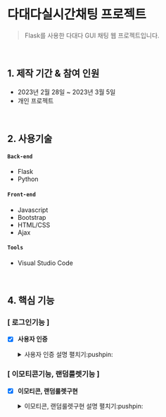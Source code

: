 # 다대다실시간채팅 프로젝트
> Flask를 사용한 다대다 GUI 채팅 웹 프로젝트입니다.   

<br>

## 1. 제작 기간 & 참여 인원
+ 2023년 2월 28일 ~ 2023년 3월 5일
+ 개인 프로젝트

<br>

## 2. 사용기술

#### `Back-end`
+ Flask
+ Python

#### `Front-end`
+ Javascript
+ Bootstrap
+ HTML/CSS
+ Ajax

#### `Tools`
+ Visual Studio Code


<br>


## 4. 핵심 기능

### [ 로그인기능 ]


- [X] **사용자 인증** 
   <details>
    <summary> 사용자 인증 설명 펼치기:pushpin: </summary>
 
   <br>
  
   **[ 기능 설명 ]**   
   : 닉네임과 방이름을 설정 할 수 있습니다.   
   : 방이름이 동일하면 여러유저분들이 동시접속이 가능해 채팅을 칠 수 있습니다.
 

    **[ 상세 구조 ]**

    <img src = "https://github.com/user-attachments/assets/08a4c53e-4992-4c46-9326-e6bec35c0d2a.PNG" width ="800px">

   </details>
  

### [ 이모티콘기능, 랜덤룰렛기능 ]   


- [X] **이모티콘, 랜덤룰렛구현**
  <details>
   <summary> 이모티콘, 랜덤룰렛구현 설명 펼치기:pushpin: </summary>
   
   <br>
  
   **[ 기능 설명 ]**    
  : 채팅을 칠 떄 마다 1포인트씩 적립이 됩니다.
  : 20포인트로 이모티콘을 사용할 수 있습니다.
  : 20포인트로 랜덤룰렛을 사용해 포인트를 얻거나 잃을 수 있습니다.   
  
   **[ 상세 구조 ]**
   
   <img src = "https://user-images.githubusercontent.com/108513349/221596985-cf3691f4-3eca-443f-82ed-9b39bb16303d.PNG" width ="800px">
   
  
  </details>
  

  
